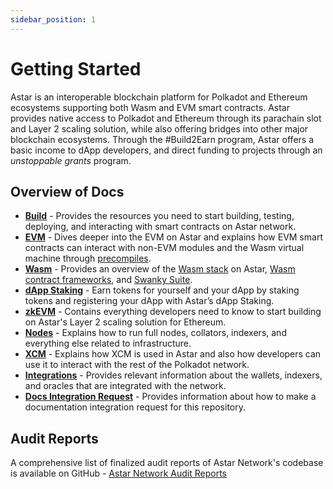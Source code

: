 ```yaml
---
sidebar_position: 1
---
```


# Getting Started

Astar is an interoperable blockchain platform for Polkadot and Ethereum ecosystems supporting both Wasm and EVM smart contracts. Astar provides native access to Polkadot and Ethereum through its parachain slot and Layer 2 scaling solution, while also offering bridges into other major blockchain ecosystems. Through the #Build2Earn program, Astar offers a basic income to dApp developers, and direct funding to projects through an *unstoppable grants* program.

## Overview of Docs

- [**Build**](/docs/build) - Provides the resources you need to start building, testing, deploying, and interacting with smart contracts on Astar network.
- [**EVM**](/docs/build/evm) - Dives deeper into the EVM on Astar and explains how EVM smart contracts can interact with non-EVM modules and the Wasm virtual machine through [precompiles](https://docs.astar.network/docs/build/EVM/precompiless/).
- [**Wasm**](/docs/build/wasm) - Provides an overview of the [Wasm stack](https://docs.astar.network/docs/build/wasm/smart-contract-wasm) on Astar, [Wasm contract frameworks](/docs/build/wasm/dsls), and [Swanky Suite](/docs/build/wasm/swanky-suite/).
- [**dApp Staking**](/docs/learn/dapp-staking/) - Earn tokens for yourself and your dApp by staking tokens and registering your dApp with Astar’s dApp Staking.
- [**zkEVM**](/docs/build/zkEVM) - Contains everything developers need to know to start building on Astar's Layer 2 scaling solution for Ethereum.
- [**Nodes**](/docs/build/nodes) - Explains how to run full nodes, collators, indexers, and everything else related to infrastructure.
- [**XCM**](/docs/learn/interoperability/xcm) - Explains how XCM is used in Astar and also how developers can use it to interact with the rest of the Polkadot network.
- [**Integrations**](/docs/build/integrations/) - Provides relevant information about the wallets, indexers, and oracles that are integrated with the network.
- [**Docs Integration Request**](https://github.com/AstarNetwork/astar-docs/blob/main/docs-integration-request.md) - Provides information about how to make a documentation integration request for this repository. 

## Audit Reports

A comprehensive list of finalized audit reports of Astar Network's codebase is available on GitHub - [Astar Network Audit Reports](https://github.com/AstarNetwork/Auditss)
